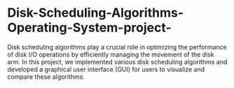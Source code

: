 # Disk-Scheduling-Algorithms-Operating-System-project-
Disk scheduling algorithms play a crucial role in optimizing the performance of disk I/O operations by efficiently managing the movement of the disk arm. In this project, we implemented various disk scheduling algorithms and developed a graphical user interface (GUI) for users to visualize and compare these algorithms.
